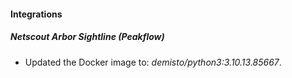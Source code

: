 
#### Integrations

##### Netscout Arbor Sightline (Peakflow)

- Updated the Docker image to: *demisto/python3:3.10.13.85667*.
